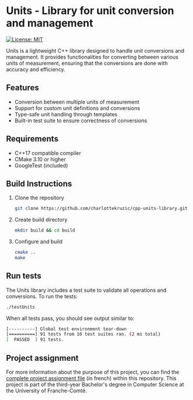 # Units - Library for unit conversion and management
[![License: MIT](https://img.shields.io/badge/License-MIT-lightgrey.svg)](https://opensource.org/licenses/MIT)

Units is a lightweight C++ library designed to handle unit conversions and management. It provides functionalities for converting between various units of measurement, ensuring that the conversions are done with accuracy and efficiency.

## Features
- Conversion between multiple units of measurement
- Support for custom unit definitions and conversions
- Type-safe unit handling through templates
- Built-in test suite to ensure correctness of conversions

## Requirements
- C++17 compatible compiler
- CMake 3.10 or higher
- GoogleTest (included)

## Build Instructions
1. Clone the repository
    ```bash
    git clone https://github.com/charlottekruzic/cpp-units-library.git
    ```
2. Create build directory
    ```bash
    mkdir build && cd build
    ```
3. Configure and build
    ```bash
    cmake ..
    make
    ```

## Run tests
The Units library includes a test suite to validate all operations and conversions. To run the tests:
```bash
./testUnits
```

When all tests pass, you should see output similar to:
```bash
[----------] Global test environment tear-down
[==========] 91 tests from 16 test suites ran. (2 ms total)
[  PASSED  ] 91 tests.
```


## Project assignment
For more information about the purpose of this project, you can find the [complete project assignment file](./project-assignment-fr.pdf) (in french) within this repository. This project is part of the third-year Bachelor's degree in Computer Science at the University of Franche-Comté.
